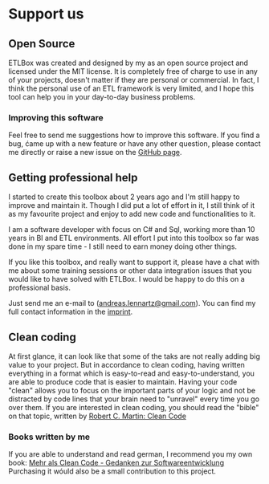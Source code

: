 ﻿# Support us

## Open Source

ETLBox was created and designed by my as an open source project and licensed under the MIT license. It is completely
free of charge to use in any of your projects, doesn't matter if they are personal or commercial. In fact,
I think the personal use of an ETL framework is very limited, and I hope this tool can help you in your day-to-day business
problems.

### Improving this software

Feel free to send me suggestions how to improve this software. If you find a bug, ćame up with a new feature
or have any other question, please contact me directly or raise a new issue on the [GitHub page](https://github.com/roadrunnerlenny/etlbox).

## Getting professional help

I started to create this toolbox about 2 years ago and I'm still happy to improve and maintain it. 
Though I did put a lot of effort in it, I still think of it as my favourite project and enjoy to add new code
and functionalities to it.

I am a software developer with focus on C# and Sql, working more than 10 years in BI and ETL environments.
All effort I put into this toolbox so far was done in my spare time - I still need to earn money doing other things. 

If you like this toolbox, and really want to support it,  please have a chat with me about some training sessions
or other data integration issues that you would like to have solved with ETLBox. I would be happy to do this
 on a professional basis.

Just send me an e-mail to (andreas.lennartz@gmail.com). 
You can find my full contact information in the [imprint](imprint.md).

## Clean coding

At first glance, it can look like that some of the taks are not really adding big value to your project. But in accordance to clean coding, 
having written everything in a format which is easy-to-read and easy-to-understand, you are able to produce code that is easier to maintain. Having your code "clean" 
allows you to focus on the important parts of your logic and not be distracted by code lines that your brain need to "unravel" every time you go over them.
If you are interested in clean coding, you should read the "bible" on that topic, written by 
[Robert C. Martin: Clean Code](https://www.amazon.de/gp/product/0132350882/ref=as_li_tl?ie=UTF8&camp=1638&creative=6742&creativeASIN=0132350882&linkCode=as2&tag=andreaslennar-21&linkId=CAKVL4PO6YCRW53L)

### Books written by me

If you are able to understand and read german, I recommend you my own book: 
[Mehr als Clean Code - Gedanken zur Softwareentwicklung](https://www.amazon.de/gp/product/3735736513/ref=as_li_tl?ie=UTF8&camp=1638&creative=6742&creativeASIN=3735736513&linkCode=as2&tag=andreaslennar-21&linkId=D6HR6S6YAQ65Q3S6)
Purchasing it wóuld also be a small contribution to this project.